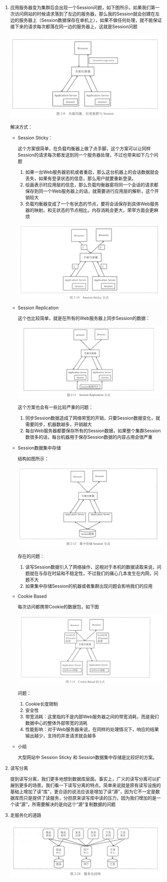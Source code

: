 1. 应用服务器变为集群后会出现一个Session问题，如下图所示，如果我们第一次访问网站的时候请求落到了左边的服务器，那么我的Session就会创建在左边的服务器上（Session数据保存在单机上），如果不做任何处理，就不能保证接下来的请求每次都落在同一边的服务器上，这就是Session问题

   ![Session_problem](Session_problem.png)

   解决方式：

   - Session Sticky：

     这个方案很简单，在负载均衡器上做了点手脚，这个方案可以让同样Session的请求每次都发送到同一个服务器处理，不过也带来如下几个问题

     1. 如果一台Web服务器宕机或者重启，那么这台机器上的会话数据就会丢失，如果有登录状态的信息，那么用户就要重新登录。
     2. 绘画表示时应用层的信息，那么负载均衡器窑将同一个会话的请求都保存到同一个Web服务器上的话，就需要进行应用层的解析，这个开销较大
     3. 负载均衡器变成了一个有状态的节点，要将会话保存到具体Web服务器的映射。和无状态的节点相比，内存消耗会更大，荣宰方面会更麻烦

     ![Session_Sticky](Session_Sticky.png)

   - Session Replication

     这个也比较简单，就是在所有的Web服务器上同步Session的数据：

     ![Session_Replication](Session_Replication.png)

     这个方案也会有一些比较严重的问题：

     1. 同步Session数据造成了网络带宽的开销，只要Session数据变化，就需要同步，机器数越多，开销越大
     2. 每台Web服务器都要保存所有的Session数据，如果整个集群Session数很多的话，每台机器用于保存Session数据的内容占用会很严重

   - Session数据集中存储

     结构如图所示：

     ![Session_Centralized_Storage](Session_Centralized_Storage.png)

     存在的问题：

     1. 读写Session数据引入了网络操作，这相对于本机的数据读取来说，问题就在与存在时延和不稳定性，不过我们的痛心几本发生在内网，问题不大
     2. 如果集中存储Session的机器或者集群出现问题会影响我们的应用

   - Cookie Based

     每次访问都携带Cookie的数据包，如下图

     ![Cookie_Based](Cookie_Based.png)

     问题：

     1. Cookie长度限制
     2. 安全性
     3. 带宽消耗：这里指的不是内部Web服务器之间的带宽消耗，而是我们数据中心的整体外部带宽的消耗
     4. 性能影响：对于Web服务器来说，在同样的处理情况下，响应的结果输出越少，支持的并发请求就会越多

   - 小结

     大型网站中 Session Sticky 和 Session数据集中存储是比较好的方案。

2. 读写分离

   提到读写分离，我们更多地想到数据库层面。事实上，广义的读写分离可以扩展到更多的场景。我们看一下读写分离的特点。简单来说就是原有读写设施的基础上增加了读“库”，更合适的说法应该是增加了读“源”，因为它不一定是数据库而只是提供了读服务，分担原来读写库中读的压力，因为我们增加的是一个读“源”，所需要解决的是向这个“源”复制数据的问题

3. 走服务化的道路

   ![Service](Service.png)

   ​
